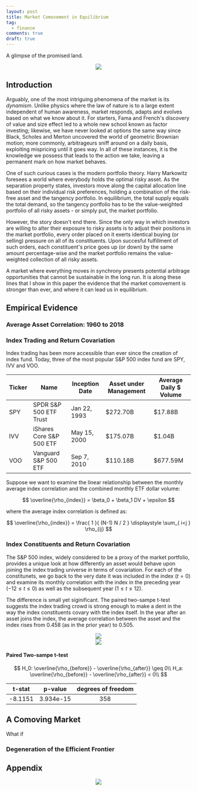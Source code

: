 ```yaml
---
layout: post
title: Market Comovement in Equilibrium 
tag:
  - finance
comments: true
draft: true
---
```


A glimpse of the promised land.

<div align="center">
  <img src="https://shawenyao.github.io/ETF-vs-rho/output/efficient_frontier1.svg" />
</div>

## Introduction

Arguably, one of the most intriguing phenomena of the market is its _dynamism_. Unlike physics where the law of nature is to a large extent independent of human awareness, market responds, adapts and evolves based on what we know about it. For starters, Fama and French's discovery of value and size effect led to a whole new school known as factor investing; likewise, we have never looked at options the same way since Black, Scholes and Merton uncovered the world of geometric Brownian motion; more commonly, arbitrageurs sniff around on a daily basis, exploiting mispricing until it goes way. In all of these instances, it is the knowledge we possess that leads to the action we take, leaving a permanent mark on how market behaves.

One of such curious cases is the modern portfolio theory. Harry Markowitz foresees a world where everybody holds the optimal risky asset. As the separation property states, investors move along the capital allocation line based on their individual risk preferences, holding a combination of the risk-free asset and the tangency portfolio. In equilibrium, the total supply equals the total demand, so the tangency portfolio has to be the value-weighted portfolio of all risky assets - or simply put, the market portfolio.

However, the story doesn't end there. Since the only way in which investors are willing to alter their exposure to risky assets is to adjust their positions in the market portfolio, every order placed on it exerts identical buying (or selling) pressure on all of its constituents. Upon succesful fulfillment of such orders, each constituent's price goes up (or down) by the same amount percentage-wise and the market portfolio remains the value-weighted collection of all risky assets.

A market where everything moves in synchrony presents potential arbitrage opportunities that cannot be sustainable in the long run. It is along these lines that I show in this paper the evidence that the market comovement is stronger than ever, and where it can lead us in equilibrium.

## Empirical Evidence

### Average Asset Correlation: 1960 to 2018

### Index Trading and Return Covariation

Index trading has been more accessible than ever since the creation of index fund. Today, three of the most popular S&P 500 index fund are SPY, IVV and VOO.

| Ticker | Name | Inception Date | Asset under Management | Average Daily $ Volume |
| --- | --- | --- | --- | --- |
| SPY | SPDR S&P 500 ETF Trust | Jan 22, 1993 | $272.70B | $17.88B |
| IVV | iShares Core S&P 500 ETF | May 15, 2000 | $175.07B | $1.04B |
| VOO | Vanguard S&P 500 ETF | Sep 7, 2010 | $110.18B | $677.59M |

Suppose we want to examine the linear relationship between the monthly average index correlation and the combined monthly ETF dollar volume:

$$
\overline{\rho_{index}} = \beta_0 + \beta_1 DV + \epsilon
$$

where the average index correlation is defined as:

$$
\overline{\rho_{index}} = \frac{ 1 }{ (N-1) N / 2 } \displaystyle \sum_{ i<j } \rho_{ij}
$$


### Index Constituents and Return Covariation

The S&P 500 index, widely considered to be a proxy of the market portfolio, provides a unique look at how differently an asset would behave upon joining the index trading universe in terms of covariation. For each of the constitunets, we go back to the very date it was included in the index ($t = 0$) and examine its monthly correlation with the index in the preceding year ($-12 \leq t \leq 0$) as well as the subsequent year ($1 \leq t \leq 12$).

The difference is small yet siginificant. The paired two-sampe t-test suggests the index trading crowd is strong enough to make a dent in the way the index constituents covary with the index itself. In the year after an asset joins the index, the average correlation between the asset and the index rises from 0.458 (as in the prior year) to 0.505.

<div align="center">
  <img src="https://shawenyao.github.io/ETF-vs-rho/output/event_study1_monthly_rho.svg" />
</div>

<div align="center">
  <img src="https://shawenyao.github.io/ETF-vs-rho/output/event_study3_plot3_pre_post_distribution.svg" />
</div>

#### Paired Two-sampe t-test

$$
H_0: \overline{\rho_{before}} - \overline{\rho_{after}} \geq 0\\
H_a: \overline{\rho_{before}} - \overline{\rho_{after}} < 0\\
$$

| t-stat | p-value | degrees of freedom |
| :---: |:---: |:---: |
| -8.1151 | 3.934e-15 | 358 |

## A Comoving Market

What if 

### Degeneration of the Efficient Frontier


## Appendix

<div align="center">
  <img src="https://shawenyao.github.io/ETF-vs-rho/output/event_study2_monthly_rho_distribution.svg" />
</div>

